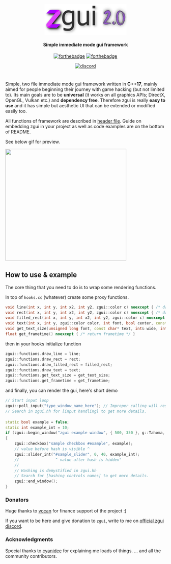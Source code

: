 <div align="center">
<img width="258" src="resources/zgui.png" alt="zgui logo">
<h4>Simple immediate mode gui framework</h4>

[![forthebadge](https://forthebadge.com/images/badges/made-with-c-plus-plus.svg)](https://forthebadge.com)
[![forthebadge](https://forthebadge.com/images/badges/built-with-love.svg)](https://forthebadge.com)
<div>
 
[![discord](https://discordapp.com/api/guilds/583423779988832445/widget.png?style=shield)](https://discord.gg/gJVGg7u)
</div>

</div>

#

Simple, two file immediate mode gui framework written in **C++17**, mainly aimed for people beginning their journey with game hacking (but not limited to).
Its main goals are to be **universal** (it works on all graphics APIs; DirectX, OpenGL, Vulkan etc.) and **dependency free**. Therefore zgui is really **easy to use** and it has simple but aesthetic UI that can be extended or modified easily too.

All functions of framework are described in [header file](zgui.hh).
Guide on embedding zgui in your project as well as code examples are on the bottom of README.

See below gif for preview.

<img src="https://i.imgur.com/jH2lcDl.gif" width="380" height="350">


## How to use & example
The core thing that you need to do is to wrap some rendering functions.

In top of `hooks.cc` (whatever) create some proxy functions.

```cpp
void line(int x, int y, int x2, int y2, zgui::color c) noexcept { /* draw line using your renderer */ }
void rect(int x, int y, int x2, int y2, zgui::color c) noexcept { /* draw outlined rectangle using your renderer */ }
void filled_rect(int x, int y, int x2, int y2, zgui::color c) noexcept { /* draw filled rectangle using your renderer */ }
void text(int x, int y, zgui::color color, int font, bool center, const char* text) noexcept { /* draw text using your renderer */ }
void get_text_size(unsigned long font, const char* text, int& wide, int& tall) noexcept { /* calculate text size here */ }
float get_frametime() noexcept { /* return frametime */ }
```

then in your hooks initialize function

```cpp
zgui::functions.draw_line = line;
zgui::functions.draw_rect = rect;
zgui::functions.draw_filled_rect = filled_rect;
zgui::functions.draw_text = text;
zgui::functions.get_text_size = get_text_size;
zgui::functions.get_frametime = get_frametime;
```

and finally, you can render the gui, here's short demo

```cpp
// Start input loop
zgui::poll_input("type_window_name_here"); // Improper calling will result in exception.
// Search in zgui.hh for [input handling] to get more details.

static bool example = false;
static int example_int = 10;
if (zgui::begin_window("zgui example window", { 500, 350 }, g::Tahoma, zgui::zgui_window_flags_none))
{
    zgui::checkbox("sample checkbox #example", example);
    // value before hash is visible ^
    zgui::slider_int("#sample_slider", 0, 40, example_int);
    //                ^ value after hash is hidden"
    //
    // Hashing is demystified in zgui.hh
    // Search for [hashing controls names] to get more details.
    zgui::end_window();
}
```

### Donators
Huge thanks to [vocan](https://github.com/vocan) for finance support of the project :)

If you want to be here and give donation to `zgui`, write to me on [official zgui discord](https://discord.gg/gJVGg7u).

### Acknowledgments
Special thanks to [cyanidee](https://github.com/cyanidee) for explaining me loads of things.
... and all the community contributors.
